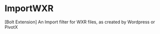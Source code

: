 ImportWXR
=========

[Bolt Extension] An Import filter for WXR files, as created by Wordpress or PivotX
